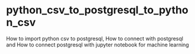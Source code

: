 # python_csv_to_postgresql_to_python_csv
How to import python csv to postgresql, How to connect with postgresql and How to connect postgresql with jupyter notebook for machine learning
